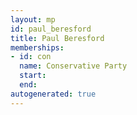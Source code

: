```yaml
---
layout: mp
id: paul_beresford
title: Paul Beresford
memberships:
- id: con
  name: Conservative Party
  start: 
  end: 
autogenerated: true
---
```

